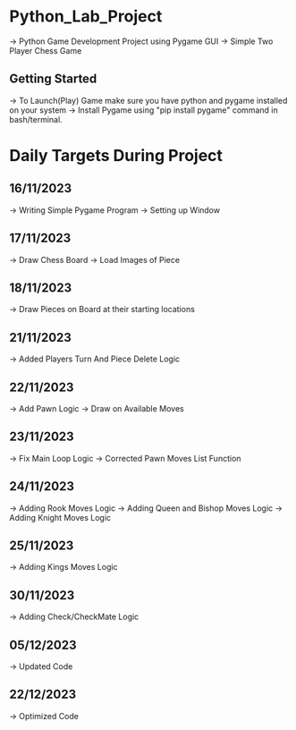 # Python_Lab_Project
-> Python Game Development Project using Pygame GUI
-> Simple Two Player Chess Game

## Getting Started
-> To Launch(Play) Game make sure you have python and pygame installed on your system 
-> Install Pygame using "pip install pygame" command in bash/terminal.

# Daily Targets During Project 
## 16/11/2023
-> Writing Simple Pygame Program 
-> Setting up Window 

## 17/11/2023
-> Draw Chess Board
-> Load Images of Piece

## 18/11/2023
-> Draw Pieces on Board at their starting locations

## 21/11/2023
-> Added Players Turn And Piece Delete Logic

## 22/11/2023
-> Add Pawn Logic 
-> Draw on Available Moves

## 23/11/2023
-> Fix Main Loop Logic
-> Corrected Pawn Moves List Function

## 24/11/2023
-> Adding Rook Moves Logic
-> Adding Queen and Bishop Moves Logic
-> Adding Knight Moves Logic 

## 25/11/2023 
-> Adding Kings Moves Logic

## 30/11/2023
-> Adding Check/CheckMate Logic

## 05/12/2023
-> Updated Code

## 22/12/2023
-> Optimized Code

